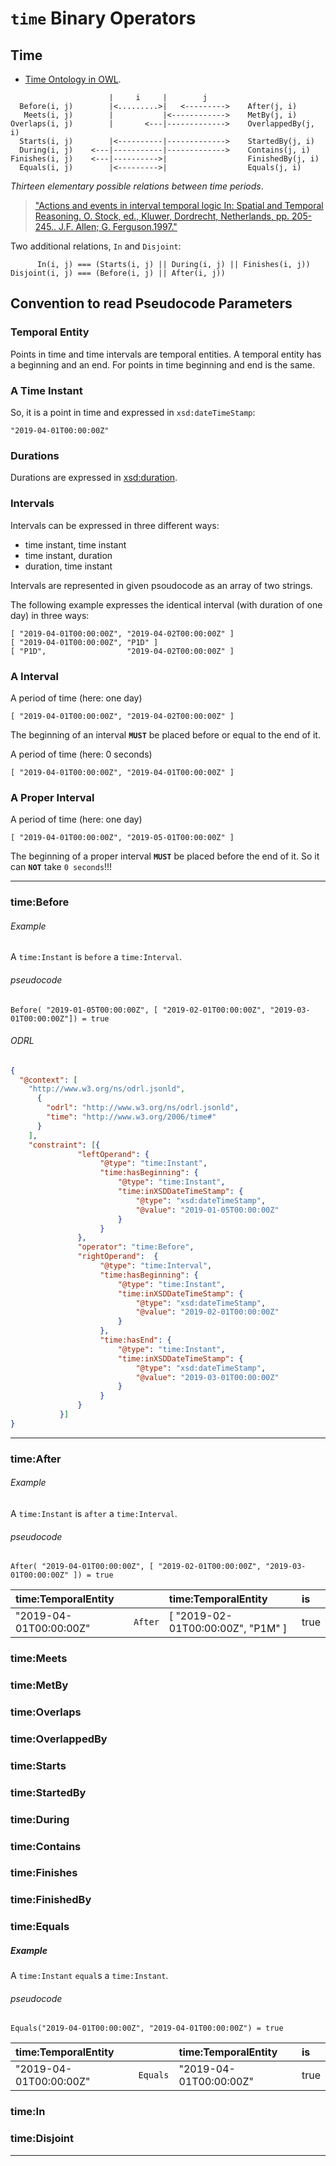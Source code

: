 # `time` Binary Operators

## Time

- [Time Ontology in OWL](https://www.w3.org/TR/owl-time/).

```text
                      |     i     |        j
  Before(i, j)        |<.........>|   <--------->    After(j, i)
   Meets(i, j)        |           |<------------>    MetBy(j, i)
Overlaps(i, j)        |       <---|------------->    OverlappedBy(j, i)
  Starts(i, j)        |<----------|------------->    StartedBy(j, i)
  During(i, j)    <---|-----------|------------->    Contains(j, i)
Finishes(i, j)    <---|---------->|                  FinishedBy(j, i)
  Equals(i, j)        |<--------->|                  Equals(j, i)
```

*Thirteen elementary possible relations between time periods*.

> ["Actions and events in interval temporal logic In: Spatial and
 Temporal Reasoning. O. Stock, ed., Kluwer, Dordrecht, Netherlands,
 pp. 205-245.. J.F. Allen; G. Ferguson.1997."](http://dx.doi.org/10.1007/978-0-585-28322-7_7)

Two additional relations, `In` and `Disjoint`:

```pseudocode
      In(i, j) === (Starts(i, j) || During(i, j) || Finishes(i, j))
Disjoint(i, j) === (Before(i, j) || After(i, j))
```

## Convention to read Pseudocode Parameters

### Temporal Entity

Points in time and time intervals are temporal entities. A temporal entity
 has a beginning and an end. For points in time beginning and end is the same.  

### A Time Instant
So, it is a point in time and expressed in `xsd:dateTimeStamp`:
```
"2019-04-01T00:00:00Z"
```

### Durations

Durations are expressed in [xsd:duration](https://www.w3.org/TR/xmlschema-2/#duration).

### Intervals

Intervals can be expressed in three different ways:

- time instant, time instant
- time instant, duration
- duration, time instant

Intervals are represented in given psoudocode as an array of two strings.

The following example expresses the identical interval (with
 duration of one day) in three ways:
```
[ "2019-04-01T00:00:00Z", "2019-04-02T00:00:00Z" ]
[ "2019-04-01T00:00:00Z", "P1D" ]
[ "P1D",                  "2019-04-02T00:00:00Z" ]
```

### A Interval

A period of time (here: one day)
```
[ "2019-04-01T00:00:00Z", "2019-04-02T00:00:00Z" ]
```
The beginning of an interval **`MUST`** be placed before or equal to the end of it.

A period of time (here: 0 seconds)
```
[ "2019-04-01T00:00:00Z", "2019-04-01T00:00:00Z" ]
```

### A Proper Interval

A period of time (here: one day)
```
[ "2019-04-01T00:00:00Z", "2019-05-01T00:00:00Z" ]
```

The beginning of a proper interval **`MUST`** be placed before the end of it. So
 it can **`NOT`** take `0 seconds`!!!

---

### time:Before

###### Example
A `time:Instant` is `before` a `time:Interval`.

###### pseudocode
```pseudocode
Before( "2019-01-05T00:00:00Z", [ "2019-02-01T00:00:00Z", "2019-03-01T00:00:00Z"]) = true
```

###### ODRL
```json
{
  "@context": [
    "http://www.w3.org/ns/odrl.jsonld",
      {
        "odrl": "http://www.w3.org/ns/odrl.jsonld",
        "time": "http://www.w3.org/2006/time#"
      }
    ],
    "constraint": [{
               "leftOperand": {
                    "@type": "time:Instant",
                    "time:hasBeginning": {
                        "@type": "time:Instant",
                        "time:inXSDDateTimeStamp": {
                            "@type": "xsd:dateTimeStamp",
                            "@value": "2019-01-05T00:00:00Z"
                        }
                    }
               },
               "operator": "time:Before",
               "rightOperand":  {
                    "@type": "time:Interval",
                    "time:hasBeginning": {
                        "@type": "time:Instant",
                        "time:inXSDDateTimeStamp": {
                            "@type": "xsd:dateTimeStamp",
                            "@value": "2019-02-01T00:00:00Z"
                        }
                    },
                    "time:hasEnd": {
                        "@type": "time:Instant",
                        "time:inXSDDateTimeStamp": {
                            "@type": "xsd:dateTimeStamp",
                            "@value": "2019-03-01T00:00:00Z"
                        }
                    }
               }
           }]
}
```



---

### time:After

###### Example
A `time:Instant` is `after` a `time:Interval`.

###### pseudocode
```pseudocode
After( "2019-04-01T00:00:00Z", [ "2019-02-01T00:00:00Z", "2019-03-01T00:00:00Z" ]) = true
```

| time:TemporalEntity  |                 | time:TemporalEntity             | is     |
| :--- | --- | :--- | :--- |
| "2019-04-01T00:00:00Z" | `After`     | [ "2019-02-01T00:00:00Z", "P1M" ] | true   |

### time:Meets
### time:MetBy
### time:Overlaps
### time:OverlappedBy
### time:Starts
### time:StartedBy
### time:During
### time:Contains
### time:Finishes
### time:FinishedBy

### time:Equals

##### Example

A `time:Instant` `equal`s a `time:Instant`.

###### pseudocode
```pseudocode
Equals("2019-04-01T00:00:00Z", "2019-04-01T00:00:00Z") = true
```

| time:TemporalEntity  |   | time:TemporalEntity | is |  
|:---|---|:---|:---|
| "2019-04-01T00:00:00Z" | `Equals`     | "2019-04-01T00:00:00Z" | true   |

### time:In
### time:Disjoint

---
